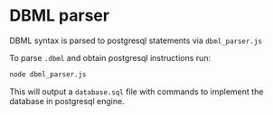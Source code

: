 # DBML parser

DBML syntax is parsed to postgresql statements via `dbml_parser.js `


To parse `.dbml` and obtain postgresql instructions run:
```bash
node dbml_parser.js
```

This will output a `database.sql` file with commands to implement the database in postgresql engine.